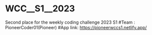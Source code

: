 # WCC__S1__2023
Second place for the weekly coding challenge 2023 S1
#Team : PioneerCoder01(Pioneer)
#App link: https://pioneerwccs1.netlify.app/
